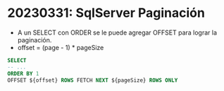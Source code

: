 # 20230331: SqlServer Paginación

- A un SELECT con ORDER se le puede agregar OFFSET para lograr la paginación.
- offset = (page - 1) * pageSize

```SQL
SELECT 
-- ...
ORDER BY 1
OFFSET ${offset} ROWS FETCH NEXT ${pageSize} ROWS ONLY
```
